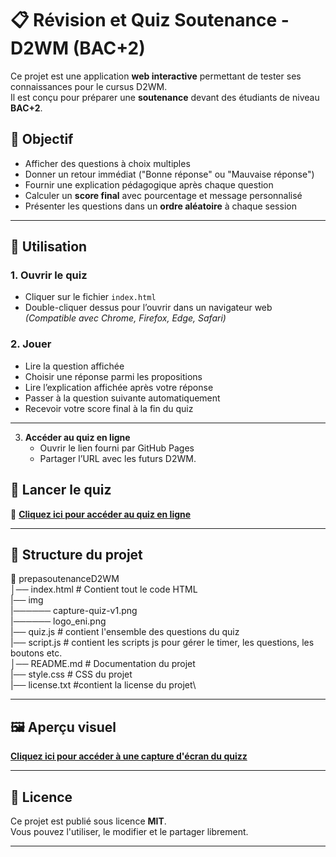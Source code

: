# 📋 Révision et Quiz Soutenance - D2WM (BAC+2)

Ce projet est une application **web interactive** permettant de tester ses connaissances pour le cursus D2WM.  
Il est conçu pour préparer une **soutenance** devant des étudiants de niveau **BAC+2**.

## 🎯 Objectif
- Afficher des questions à choix multiples
- Donner un retour immédiat ("Bonne réponse" ou "Mauvaise réponse")
- Fournir une explication pédagogique après chaque question
- Calculer un **score final** avec pourcentage et message personnalisé
- Présenter les questions dans un **ordre aléatoire** à chaque session

---

## 🚀 Utilisation

### 1. Ouvrir le quiz
- Cliquer sur le fichier `index.html`
- Double-cliquer dessus pour l’ouvrir dans un navigateur web  
*(Compatible avec Chrome, Firefox, Edge, Safari)*

### 2. Jouer
- Lire la question affichée
- Choisir une réponse parmi les propositions
- Lire l’explication affichée après votre réponse
- Passer à la question suivante automatiquement
- Recevoir votre score final à la fin du quiz

---

3. **Accéder au quiz en ligne**  
   - Ouvrir le lien fourni par GitHub Pages
   - Partager l’URL avec les futurs D2WM.
  
## 🚀 Lancer le quiz

🎯 **[Cliquez ici pour accéder au quiz en ligne](https://eni-ecole-informatique.github.io/prepaSoutenanceD2WM//)**

---

## 📂 Structure du projet
📁 prepasoutenanceD2WM\
│── index.html # Contient tout le code HTML\
|── img\
|────── capture-quiz-v1.png\
|────── logo_eni.png\
|── quiz.js # contient l'ensemble des questions du quiz\
|── script.js # contient les scripts js pour gérer le timer, les questions, les boutons etc.\
│── README.md # Documentation du projet\
|── style.css # CSS du projet\
|── license.txt #contient la license du projet\

---

## 🖼 Aperçu visuel
**[Cliquez ici pour accéder à une capture d'écran du quizz](https://eni-ecole-informatique.github.io/prepaSoutenanceD2WM/img/capture-quiz-v1.png?text=Apercu+du+Quiz)**


---

## 📜 Licence
Ce projet est publié sous licence **MIT**.  
Vous pouvez l'utiliser, le modifier et le partager librement.

---
